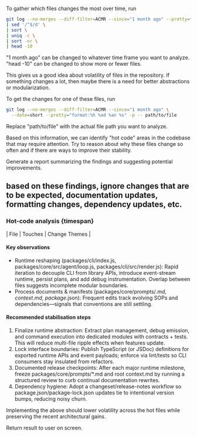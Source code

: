 To gather which files changes the most over time, run

```bash
git log --no-merges --diff-filter=ACMR --since="1 month ago" --pretty=format: --name-only \
| sed '/^$/d' \
| sort \
| uniq -c \
| sort -nr \
| head -10
```

"1 month ago" can be changed to whatever time frame you want to analyze.
"head -10" can be changed to show more or fewer files.

This gives us a good idea about volatility of files in the repository.
If something changes a lot, then maybe there is a need for better abstractions or
modularization.

To get the changes for one of these files, run

```bash
git log --no-merges --diff-filter=ACMR --since="1 month ago" \
  --date=short --pretty="format:%h %ad %an %s" -p -- path/to/file
```

Replace "path/to/file" with the actual file path you want to analyze.

Based on this information, we can identify "hot code" areas in the codebase that may require attention.
Try to reason about why these files change so often and if there are ways to improve their stability.

Generate a report summarizing the findings and suggesting potential improvements.

## based on these findings, ignore changes that are to be expected, documentation updates, formatting changes, dependency updates, etc.

### Hot-code analysis {timespan}

<!--insert table-->

| File | Touches | Change Themes |

#### Key observations

<!--example observations-->

- Runtime reshaping (packages/cli/index.js, packages/core/src/agent/loop.js, packages/cli/src/render.js): Rapid iteration to decouple CLI from library APIs, introduce event-stream runtime, persist plans, and add debug instrumentation. Overlap between files suggests incomplete modular boundaries.
- Process documents & manifests (packages/core/prompts/_.md, context.md, package_.json): Frequent edits track evolving SOPs and dependencies—signals that conventions are still settling.

#### Recommended stabilisation steps

<!--example recommendations-->

1. Finalize runtime abstraction: Extract plan management, debug emission, and command execution into dedicated modules with contracts + tests. This will reduce multi-file ripple effects when features update.
2. Lock interface boundaries: Publish TypeScript (or JSDoc) definitions for exported runtime APIs and event payloads; enforce via lint/tests so CLI consumers stay insulated from refactors.
3. Documented release checkpoints: After each major runtime milestone, freeze packages/core/prompts/\*.md and root context.md by running a structured review to curb continual documentation rewrites.
4. Dependency hygiene: Adopt a changeset/release-notes workflow so package.json/package-lock.json updates tie to intentional version bumps, reducing noisy churn.

Implementing the above should lower volatility across the hot files while preserving the recent architectural gains.

Return result to user on screen.
